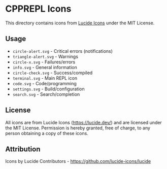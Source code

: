 # CPPREPL Icons

This directory contains icons from [Lucide Icons](https://lucide.dev/) under the MIT License.

## Usage

- `circle-alert.svg` - Critical errors (notifications)
- `triangle-alert.svg` - Warnings
- `circle-x.svg` - Failures/errors
- `info.svg` - General information
- `circle-check.svg` - Success/compiled
- `terminal.svg` - Main REPL icon
- `code.svg` - Code/programming
- `settings.svg` - Build/configuration
- `search.svg` - Search/completion

## License

All icons are from Lucide Icons (https://lucide.dev/) and are licensed under the MIT License.
Permission is hereby granted, free of charge, to any person obtaining a copy of these icons.

## Attribution

Icons by Lucide Contributors - https://github.com/lucide-icons/lucide
